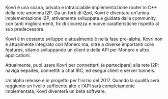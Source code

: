 Kovri è una sicura, privata e intracciabile implementazione router in C++ della rete anonima I2P. Da un fork di i2pd, Kovri è diventato un'unica implementazione I2P, attivamente sviluppata e guidata dalla community, con tanti miglioramenti, fix di sicurezza e nuove caratteristiche rispetto al suo predecessore.

Kovri è in costante sviluppo e attualmente è nella fase pre-alpha. Kovri non è attualmente integrato con Monero ma, oltre a diverse importanti core features, stiamo sviluppando un client e delle API per Monero e altre applicationi.

Attualmente, puoi usare Kovri per connetterti (e partecipare) alla rete I2P: naviga eepsites, connettiti a chat IRC, ed esegui client e server tunnels.

Un'alpha release è in progetto per l'inizio del 2017. Quando la qualità avrà raggiunto un livello sufficente alto e l'API sarà completamente implementata, Kovri diventerà un beta software.


